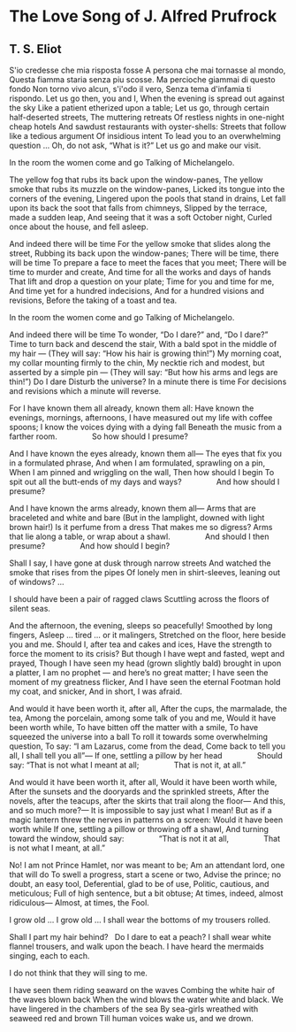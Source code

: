# The Love Song of J. Alfred Prufrock
## T. S. Eliot
S'io credesse che mia risposta fosse
A persona che mai tornasse al mondo,
Questa fiamma staria senza piu scosse.
Ma percioche giammai di questo fondo
Non torno vivo alcun, s'i'odo il vero,
Senza tema d'infamia ti rispondo.
Let us go then, you and I,
When the evening is spread out against the sky
Like a patient etherized upon a table;
Let us go, through certain half-deserted streets,
The muttering retreats
Of restless nights in one-night cheap hotels
And sawdust restaurants with oyster-shells:
Streets that follow like a tedious argument
Of insidious intent
To lead you to an overwhelming question ...
Oh, do not ask, “What is it?”
Let us go and make our visit.

In the room the women come and go
Talking of Michelangelo.

The yellow fog that rubs its back upon the window-panes,
The yellow smoke that rubs its muzzle on the window-panes,
Licked its tongue into the corners of the evening,
Lingered upon the pools that stand in drains,
Let fall upon its back the soot that falls from chimneys,
Slipped by the terrace, made a sudden leap,
And seeing that it was a soft October night,
Curled once about the house, and fell asleep.

And indeed there will be time
For the yellow smoke that slides along the street,
Rubbing its back upon the window-panes;
There will be time, there will be time
To prepare a face to meet the faces that you meet;
There will be time to murder and create,
And time for all the works and days of hands
That lift and drop a question on your plate;
Time for you and time for me,
And time yet for a hundred indecisions,
And for a hundred visions and revisions,
Before the taking of a toast and tea.

In the room the women come and go
Talking of Michelangelo.

And indeed there will be time
To wonder, “Do I dare?” and, “Do I dare?”
Time to turn back and descend the stair,
With a bald spot in the middle of my hair —
(They will say: “How his hair is growing thin!”)
My morning coat, my collar mounting firmly to the chin,
My necktie rich and modest, but asserted by a simple pin —
(They will say: “But how his arms and legs are thin!”)
Do I dare
Disturb the universe?
In a minute there is time
For decisions and revisions which a minute will reverse.

For I have known them all already, known them all:
Have known the evenings, mornings, afternoons,
I have measured out my life with coffee spoons;
I know the voices dying with a dying fall
Beneath the music from a farther room.
               So how should I presume?

And I have known the eyes already, known them all—
The eyes that fix you in a formulated phrase,
And when I am formulated, sprawling on a pin,
When I am pinned and wriggling on the wall,
Then how should I begin
To spit out all the butt-ends of my days and ways?
               And how should I presume?

And I have known the arms already, known them all—
Arms that are braceleted and white and bare
(But in the lamplight, downed with light brown hair!)
Is it perfume from a dress
That makes me so digress?
Arms that lie along a table, or wrap about a shawl.
               And should I then presume?
               And how should I begin?

Shall I say, I have gone at dusk through narrow streets
And watched the smoke that rises from the pipes
Of lonely men in shirt-sleeves, leaning out of windows? ...

I should have been a pair of ragged claws
Scuttling across the floors of silent seas.

And the afternoon, the evening, sleeps so peacefully!
Smoothed by long fingers,
Asleep ... tired ... or it malingers,
Stretched on the floor, here beside you and me.
Should I, after tea and cakes and ices,
Have the strength to force the moment to its crisis?
But though I have wept and fasted, wept and prayed,
Though I have seen my head (grown slightly bald) brought in upon a platter,
I am no prophet — and here’s no great matter;
I have seen the moment of my greatness flicker,
And I have seen the eternal Footman hold my coat, and snicker,
And in short, I was afraid.

And would it have been worth it, after all,
After the cups, the marmalade, the tea,
Among the porcelain, among some talk of you and me,
Would it have been worth while,
To have bitten off the matter with a smile,
To have squeezed the universe into a ball
To roll it towards some overwhelming question,
To say: “I am Lazarus, come from the dead,
Come back to tell you all, I shall tell you all”—
If one, settling a pillow by her head
               Should say: “That is not what I meant at all;
               That is not it, at all.”

And would it have been worth it, after all,
Would it have been worth while,
After the sunsets and the dooryards and the sprinkled streets,
After the novels, after the teacups, after the skirts that trail along the
floor—
And this, and so much more?—
It is impossible to say just what I mean!
But as if a magic lantern threw the nerves in patterns on a screen:
Would it have been worth while
If one, settling a pillow or throwing off a shawl,
And turning toward the window, should say:
               “That is not it at all,
               That is not what I meant, at all.”

No! I am not Prince Hamlet, nor was meant to be;
Am an attendant lord, one that will do
To swell a progress, start a scene or two,
Advise the prince; no doubt, an easy tool,
Deferential, glad to be of use,
Politic, cautious, and meticulous;
Full of high sentence, but a bit obtuse;
At times, indeed, almost ridiculous—
Almost, at times, the Fool.

I grow old ... I grow old ...
I shall wear the bottoms of my trousers rolled.

Shall I part my hair behind?   Do I dare to eat a peach?
I shall wear white flannel trousers, and walk upon the beach.
I have heard the mermaids singing, each to each.

I do not think that they will sing to me.

I have seen them riding seaward on the waves
Combing the white hair of the waves blown back
When the wind blows the water white and black.
We have lingered in the chambers of the sea
By sea-girls wreathed with seaweed red and brown
Till human voices wake us, and we drown.